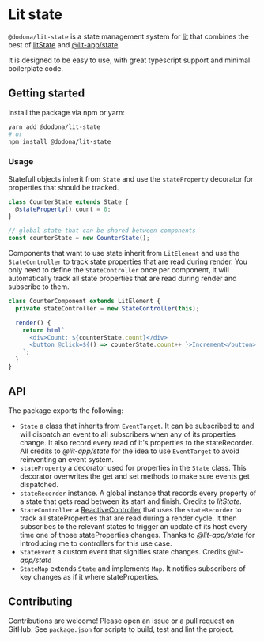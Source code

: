 # Lit state 
`@dodona/lit-state` is a state management system for [lit](https://lit.dev/) that combines the best of [litState](https://www.npmjs.com/package/lit-element-state) and [@lit-app/state](https://www.npmjs.com/package/@lit-app/state).

It is designed to be easy to use, with great typescript support and minimal boilerplate code.

## Getting started
Install the package via npm or yarn:
```bash
yarn add @dodona/lit-state
# or
npm install @dodona/lit-state
```

### Usage
Statefull objects inherit from `State` and use the `stateProperty` decorator for properties that should be tracked.
```ts
class CounterState extends State {
  @stateProperty() count = 0;
}

// global state that can be shared between components
const counterState = new CounterState();
```

Components that want to use state inherit from `LitElement` and use the `StateController` to track state properties that are read during render.
You only need to define the `StateController` once per component, it will automatically track all state properties that are read during render and subscribe to them.
```ts
class CounterComponent extends LitElement {
  private stateController = new StateController(this);

  render() {
    return html`
      <div>Count: ${counterState.count}</div>
      <button @click=${() => counterState.count++ }>Increment</button>
    `;
  }
}
```

## API
The package exports the following:
- `State` a class that inherits from `EventTarget`. It can be subscribed to and will dispatch an event to all subscribers when any of its properties change. It also record every read of it's properties to the stateRecorder. All credits to _@lit-app/state_ for the idea to use `EventTarget` to avoid reinventing an event system.
- `stateProperty` a decorator used for properties in the `State` class. This decorator overwrites the get and set methods to make sure events get dispatched.
- `stateRecorder` instance. A global instance that records every property of a state that gets read between its start and finish. Credits to _litState_.
- `StateController` a [ReactiveController](https://lit.dev/docs/composition/controllers/) that uses the `stateRecorder` to track all stateProperties that are read during a render cycle. It then subscribes to the relevant states to trigger an update of its host every time one of those stateProperties changes. Thanks to _@lit-app/state_ for introducing me to controllers for this use case.
- `StateEvent` a custom event that signifies state changes. Credits _@lit-app/state_
- `StateMap` extends `State` and implements `Map`. It  notifies subscribers of key changes as if it where stateProperties.

## Contributing
Contributions are welcome! Please open an issue or a pull request on GitHub.
See `package.json` for scripts to build, test and lint the project.
